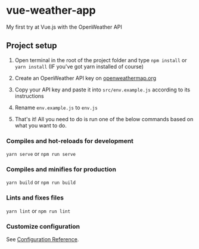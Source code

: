 # vue-weather-app

My first try at Vue.js with the OpenWeather API

## Project setup

1. Open terminal in the root of the project folder and type `npm install` or `yarn install` (IF you've got yarn installed of course)

2. Create an OpenWeather API key on [openweathermap.org](https://openweathermap.org)
3. Copy your API key and paste it into `src/env.example.js` according to its instructions
4. Rename `env.example.js` to `env.js`
5. That's it! All you need to do is run one of the below commands based on what you want to do.

### Compiles and hot-reloads for development

`yarn serve` or
`npm run serve`

### Compiles and minifies for production

`yarn build` or
`npm run build`

### Lints and fixes files

`yarn lint` or
`npm run lint`

### Customize configuration

See [Configuration Reference](https://cli.vuejs.org/config/).
